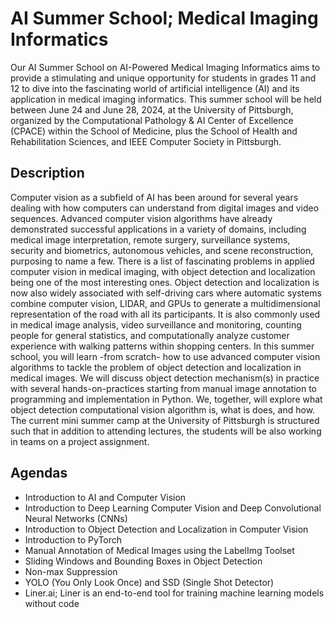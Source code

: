 # AI Summer School; Medical Imaging Informatics

Our AI Summer School on AI-Powered Medical Imaging Informatics aims to provide a stimulating and unique opportunity for students in grades 11 and 12 to dive into the fascinating world of artificial intelligence
(AI) and its application in medical imaging informatics. This summer school will be held between June 24 and June 28, 2024, at the University of Pittsburgh, organized by the Computational Pathology & AI Center
of Excellence (CPACE) within the School of Medicine, plus the School of Health and Rehabilitation Sciences, and IEEE Computer Society in Pittsburgh.
## Description
Computer vision as a subfield of AI has been around for several years dealing with how computers can understand from digital images and video sequences. Advanced computer vision algorithms have already demonstrated successful applications in a variety of domains, including medical image interpretation, remote surgery, surveillance systems, security and biometrics, autonomous vehicles, and scene reconstruction, purposing to name a few. There is a list of fascinating problems in applied computer vision in medical imaging, with object detection and localization being one of the most interesting ones. Object detection and localization is now also widely associated with self-driving cars where automatic systems combine computer vision, LIDAR, and GPUs to generate a multidimensional representation of the road with all its participants. It is also commonly used in medical image analysis, video surveillance and monitoring, counting people for general statistics, and computationally analyze customer experience with walking patterns within shopping centers.
In this summer school, you will learn -from scratch- how to use advanced computer vision algorithms to tackle the problem of object detection and localization in medical images. We will discuss object detection mechanism(s) in practice with several hands-on-practices starting from manual image annotation to programming and implementation in Python. We, together, will explore what object detection computational vision algorithm is, what is does, and how. The current mini summer camp at the University of Pittsburgh is structured such that in addition to attending lectures, the students will be also working in teams on a project assignment. 

## Agendas
+ Introduction to AI and Computer Vision
+ Introduction to Deep Learning Computer Vision and Deep Convolutional Neural Networks (CNNs)
+ Introduction to Object Detection and Localization in Computer Vision 
+ Introduction to PyTorch
+ Manual Annotation of Medical Images using the LabelImg Toolset
+ Sliding Windows and Bounding Boxes in Object Detection
+ Non-max Suppression 
+ YOLO (You Only Look Once) and SSD (Single Shot Detector)
+ Liner.ai; Liner is an end-to-end tool for training machine learning models without code 

